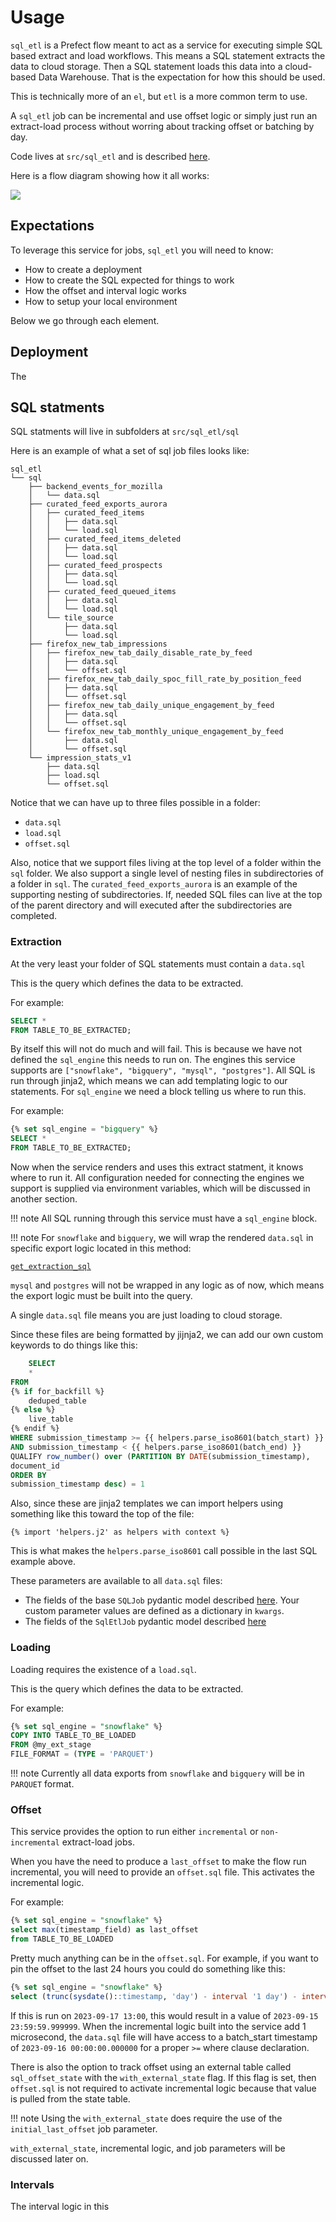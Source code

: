 # Usage

`sql_etl` is a Prefect flow meant to act as a service for executing simple SQL based extract and load workflows.  This means a SQL statement extracts the data to cloud storage.  Then a SQL statement loads this data into a cloud-based Data Warehouse.  That is the expectation for how this should be used.

This is technically more of an `el`, but `etl` is a more common term to use.

A `sql_etl` job can be incremental and use offset logic or simply just run an extract-load process without worring about tracking offset or batching by day.

Code lives at `src/sql_etl` and is described [here](/flows/sql_etl/code).

Here is a flow diagram showing how it all works:

![](/flows/sql_etl/sql-etl-flow-diagram.jpg)

## Expectations

To leverage this service for jobs, `sql_etl` you will need to know:

- How to create a deployment
- How to create the SQL expected for things to work
- How the offset and interval logic works
- How to setup your local environment

Below we go through each element.

## Deployment

The


## SQL statments

SQL statments will live in subfolders at `src/sql_etl/sql`

Here is an example of what a set of sql job files looks like:

```
sql_etl
└── sql
    ├── backend_events_for_mozilla
    │   └── data.sql
    ├── curated_feed_exports_aurora
    │   ├── curated_feed_items
    │   │   ├── data.sql
    │   │   └── load.sql
    │   ├── curated_feed_items_deleted
    │   │   ├── data.sql
    │   │   └── load.sql
    │   ├── curated_feed_prospects
    │   │   ├── data.sql
    │   │   └── load.sql
    │   ├── curated_feed_queued_items
    │   │   ├── data.sql
    │   │   └── load.sql
    │   └── tile_source
    │       ├── data.sql
    │       └── load.sql
    ├── firefox_new_tab_impressions
    │   ├── firefox_new_tab_daily_disable_rate_by_feed
    │   │   ├── data.sql
    │   │   └── offset.sql
    │   ├── firefox_new_tab_daily_spoc_fill_rate_by_position_feed
    │   │   ├── data.sql
    │   │   └── offset.sql
    │   ├── firefox_new_tab_daily_unique_engagement_by_feed
    │   │   ├── data.sql
    │   │   └── offset.sql
    │   └── firefox_new_tab_monthly_unique_engagement_by_feed
    │       ├── data.sql
    │       └── offset.sql
    └── impression_stats_v1
        ├── data.sql
        ├── load.sql
        └── offset.sql
```

Notice that we can have up to three files possible in a folder:

- `data.sql`
- `load.sql`
- `offset.sql`

Also, notice that we support files living at the top level of a folder within the `sql` folder.  We also support a single level of nesting files in subdirectories of a folder in `sql`.  The `curated_feed_exports_aurora` is an example of the supporting nesting of subdirectories.  If, needed SQL files can live at the top of the parent directory and will executed after the subdirectories are completed.



### Extraction

At the very least your folder of SQL statements must contain a `data.sql`

This is the query which defines the data to be extracted.  

For example:
```sql
SELECT *
FROM TABLE_TO_BE_EXTRACTED;
```

By itself this will not do much and will fail. This is because we have not defined the `sql_engine` this needs to run on.  The engines this service supports are `["snowflake", "bigquery", "mysql", "postgres"]`.  All SQL is run through jinja2, which means we can add templating logic to our statements.  For `sql_engine` we need a block telling us where to run this.

For example:
```sql
{% set sql_engine = "bigquery" %}
SELECT *
FROM TABLE_TO_BE_EXTRACTED;
```

Now when the service renders and uses this extract statment, it knows where to run it.  All configuration needed for connecting the engines we support is supplied via environment variables, which will be discussed in another section.

!!! note 
    All SQL running through this service must have a `sql_engine` block.

!!! note 
    For `snowflake` and `bigquery`, we will wrap the rendered `data.sql` in specific export logic located in this method:

[`get_extraction_sql`](/flows/sql_etl/code/#src.sql_etl.run_jobs_flow.SqlEtlJob.get_extraction_sql)

 `mysql` and `postgres` will not be wrapped in any logic as of now, which means the export logic must be built into the query.

 A single `data.sql` file means you are just loading to cloud storage.

 Since these files are being formatted by jijnja2, we can add our own custom keywords to do things like this:

```sql
    SELECT
    *   
FROM
{% if for_backfill %}
    deduped_table
{% else %}
    live_table 
{% endif %}
WHERE submission_timestamp >= {{ helpers.parse_iso8601(batch_start) }}
AND submission_timestamp < {{ helpers.parse_iso8601(batch_end) }}
QUALIFY row_number() over (PARTITION BY DATE(submission_timestamp),
document_id
ORDER BY
submission_timestamp desc) = 1
```

Also, since these are jinja2 templates we can import helpers using something like this toward the top of the file:

`{% import 'helpers.j2' as helpers with context %}`

This is what makes the `helpers.parse_iso8601` call possible in the last SQL example above.

These parameters are available to all `data.sql` files:

- The fields of the base `SQLJob` pydantic model described [here](/shared/utils/code/#src.shared.utils.SqlJob/).  Your custom parameter values are defined as a dictionary in `kwargs`.
- The fields of the `SqlEtlJob` pydantic model described [here](/sql_etl/code/#src.sql_etl.run_jobs_flow.SqlEtlJob)

### Loading

Loading requires the existence of a `load.sql`.

This is the query which defines the data to be extracted.  

For example:
```sql
{% set sql_engine = "snowflake" %}
COPY INTO TABLE_TO_BE_LOADED
FROM @my_ext_stage
FILE_FORMAT = (TYPE = 'PARQUET')
```

!!! note
    Currently all data exports from `snowflake` and `bigquery` will be in `PARQUET` format.


### Offset

This service provides the option to run either `incremental` or `non-incremental` extract-load jobs.

When you have the need to produce a `last_offset` to make the flow run incremental, you will need to provide an `offset.sql` file.  This activates the incremental logic.

For example:
```sql
{% set sql_engine = "snowflake" %}
select max(timestamp_field) as last_offset
from TABLE_TO_BE_LOADED
```

Pretty much anything can be in the `offset.sql`.  For example, if you want to pin the offset to the last 24 hours you could do something like this:

```sql
{% set sql_engine = "snowflake" %}
select (trunc(sysdate()::timestamp, 'day') - interval '1 day') - interval '1 microsecond';
```

If this is run on `2023-09-17 13:00`, this would result in a value of `2023-09-15 23:59:59.999999`.  When the incremental logic built into the service add 1 microsecond, the `data.sql` file will have access to a batch_start timestamp of `2023-09-16 00:00:00.000000` for a proper `>=` where clause declaration.

There is also the option to track offset using an external table called `sql_offset_state` with the `with_external_state` flag.  If this flag is set, then `offset.sql` is not required to activate incremental logic because that value is pulled from the state table.  

!!! note
    Using the `with_external_state` does require the use of the `initial_last_offset` job parameter.

`with_external_state`, incremental logic, and job parameters will be discussed later on.  

### Intervals

The interval logic in this 

